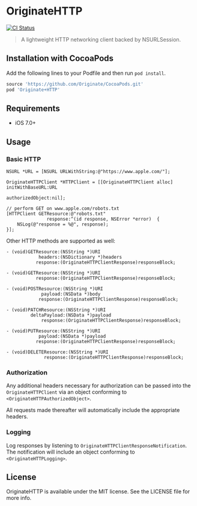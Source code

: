 # OriginateHTTP

[![CI Status](http://img.shields.io/travis/originate/OriginateHTTP.svg?style=flat)](https://travis-ci.org/originate/OriginateHTTP)

> A lightweight HTTP networking client backed by NSURLSession.


## Installation with CocoaPods

Add the following lines to your Podfile and then run `pod install`.

```ruby
source 'https://github.com/Originate/CocoaPods.git'
pod 'Originate+HTTP'
```


## Requirements

* iOS 7.0+


## Usage

### Basic HTTP

```objc
NSURL *URL = [NSURL URLWithString:@"https://www.apple.com/"];

OriginateHTTPClient *HTTPClient = [[OriginateHTTPClient alloc] initWithBaseURL:URL
                                                              authorizedObject:nil];

// perform GET on www.apple.com/robots.txt
[HTTPClient GETResource:@"robots.txt" 
               response:^(id response, NSError *error)  {
    NSLog(@"response = %@", response);
}];
```

Other HTTP methods are supported as well:

```objc
- (void)GETResource:(NSString *)URI
            headers:(NSDictionary *)headers
           response:(OriginateHTTPClientResponse)responseBlock;

- (void)GETResource:(NSString *)URI
           response:(OriginateHTTPClientResponse)responseBlock;

- (void)POSTResource:(NSString *)URI
             payload:(NSData *)body
            response:(OriginateHTTPClientResponse)responseBlock;

- (void)PATCHResource:(NSString *)URI
         deltaPayload:(NSData *)payload
             response:(OriginateHTTPClientResponse)responseBlock;

- (void)PUTResource:(NSString *)URI
            payload:(NSData *)payload
           response:(OriginateHTTPClientResponse)responseBlock;

- (void)DELETEResource:(NSString *)URI
              response:(OriginateHTTPClientResponse)responseBlock;
```


### Authorization

Any additional headers necessary for authorization can be passed into the `OriginateHTTPClient` via an object conforming to `<OriginateHTTPAuthorizedObject>`.

All requests made thereafter will automatically include the appropriate headers.


### Logging

Log responses by listening to `OriginateHTTPClientResponseNotification`. The notification will include an object conforming to `<OriginateHTTPLogging>`.


## License

OriginateHTTP is available under the MIT license. See the LICENSE file for more info.
